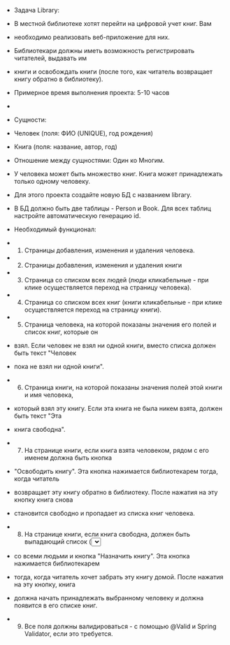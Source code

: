  * Задача Library:
 * В местной библиотеке хотят перейти на цифровой учет книг. Вам
 * необходимо реализовать веб-приложение для них.
 * Библиотекари должны иметь возможность регистрировать читателей, выдавать им
 * книги и освобождать книги (после того, как читатель возвращает книгу обратно в библиотеку).
 * Примерное время выполнения проекта: 5-10 часов
 *
 * Сущности:
 *  Человек (поля: ФИО (UNIQUE), год рождения)
 *  Книга (поля: название, автор, год)
 *  Отношение между сущностями: Один ко Многим.
 *  У человека может быть множество книг. Книга может принадлежать только одному человеку.
 *  Для этого проекта создайте новую БД с названием library.
 *  В БД должно быть две таблицы - Person и Book. Для всех таблиц настройте автоматическую генерацию id.

 * Необходимый функционал:
 * 1) Страницы добавления, изменения и удаления человека.
 * 2) Страницы добавления, изменения и удаления книги
 * 3) Страница со списком всех людей (люди кликабельные - при клике осуществляется переход на страницу человека).
 * 4) Страница со списком всех книг (книги кликабельные - при клике осуществляется переход на страницу книги).
 * 5) Страница человека, на которой показаны значения его полей и список книг, которые он
 * взял. Если человек не взял ни одной книги, вместо списка должен быть текст "Человек
 * пока не взял ни одной книги".
 * 6) Страница книги, на которой показаны значения полей этой книги и имя человека,
 * который взял эту книгу. Если эта книга не была никем взята, должен быть текст "Эта
 * книга свободна".
 * 7) На странице книги, если книга взята человеком, рядом с его именем должна быть кнопка
 * "Освободить книгу". Эта кнопка нажимается библиотекарем тогда, когда читатель
 * возвращает эту книгу обратно в библиотеку. После нажатия на эту кнопку книга снова
 * становится свободно и пропадает из списка книг человека.
 * 8) На странице книги, если книга свободна, должен быть выпадающий список (<select>)
 * со всеми людьми и кнопка "Назначить книгу". Эта кнопка нажимается библиотекарем
 * тогда, когда читатель хочет забрать эту книгу домой. После нажатия на эту кнопку, книга
 * должна начать принадлежать выбранному человеку и должна появится в его списке книг.
 * 9) Все поля должны валидироваться - с помощью @Valid и Spring Validator, если это требуется.
